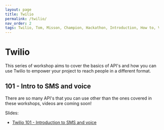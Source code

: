 ```yaml
---
layout: page
title: Twilio 
permalink: /twilio/
nav_order: 2
tags: Twilio, Tom, Misson, Champion, Hackathon, Introduction, How to, Voice, sms
---
```

# Twilio 

This series of workshop aims to cover the basics of API's and how you can use Twilio to empower your project to reach people in a different format. 

## 101 - Intro to SMS and voice
There are so many API's that you can use other than the ones covered in these workshops, videos are coming soon! 

Slides:
- [Twilio 101 - Introduction to SMS and voice](https://docs.google.com/presentation/d/1J2gvOEnEHCr5YwHwrteUc6w8xcaKRuUNUPBscZjmIxU/edit?usp=sharing)
